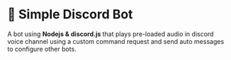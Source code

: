 # 🤖 Simple Discord Bot
A bot using **Nodejs & discord.js** that plays pre-loaded audio in discord voice channel using a custom command request and send auto messages to configure other bots.

